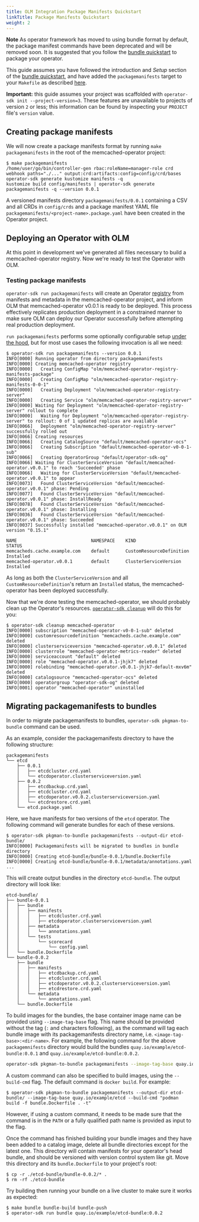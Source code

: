 ```yaml
---
title: OLM Integration Package Manifests Quickstart
linkTitle: Package Manifests Quickstart
weight: 2
---
```

<!-- TODO(2.0.0): remove this document -->

**Note**
As operator framework has moved to using bundle format by default, the package manifest commands have been deprecated and will be removed soon. It is suggested that you follow the [bundle quickstart][quickstart-bundle] to package your operator. 

This guide assumes you have followed the introduction and *Setup* section of the [bundle quickstart][quickstart-bundle],
and have added the `packagemanifests` target to your `Makefile` as described [here][doc-packagemanifests-makefile].

**Important:** this guide assumes your project was scaffolded with `operator-sdk init --project-version=3`.
These features are unavailable to projects of version `2` or less; this information can be found by inspecting
your `PROJECT` file's `version` value.

## Creating package manifests

We will now create a package manifests format by running `make packagemanifests` in the root of the memcached-operator project:

```console
$ make packagemanifests
/home/user/go/bin/controller-gen rbac:roleName=manager-role crd webhook paths="./..." output:crd:artifacts:config=config/crd/bases
operator-sdk generate kustomize manifests -q
kustomize build config/manifests | operator-sdk generate packagemanifests -q --version 0.0.1
```

A versioned manifests directory `packagemanifests/0.0.1` containing a CSV and all CRDs in `config/crds` and a
package manifest YAML file `packagemanifests/<project-name>.package.yaml` have been created in the Operator project.

## Deploying an Operator with OLM

At this point in development we've generated all files necessary to build a memcached-operator registry.
Now we're ready to test the Operator with OLM.

### Testing package manifests

`operator-sdk run packagemanifests` will create an Operator [registry][operator-registry]
from manifests and metadata in the memcached-operator project, and inform OLM that memcached-operator v0.0.1
is ready to be deployed. This process effectively replicates production deployment in a constrained manner
to make sure OLM can deploy our Operator successfully before attempting real production deployment.

`run packagemanifests` performs some optionally configurable setup [under the hood][doc-testing-deployment], but for
most use cases the following invocation is all we need:

```console
$ operator-sdk run packagemanifests --version 0.0.1
INFO[0000] Running operator from directory packagemanifests
INFO[0000] Creating memcached-operator registry         
INFO[0000]   Creating ConfigMap "olm/memcached-operator-registry-manifests-package"
INFO[0000]   Creating ConfigMap "olm/memcached-operator-registry-manifests-0-0-1"
INFO[0000]   Creating Deployment "olm/memcached-operator-registry-server"
INFO[0000]   Creating Service "olm/memcached-operator-registry-server"
INFO[0000] Waiting for Deployment "olm/memcached-operator-registry-server" rollout to complete
INFO[0000]   Waiting for Deployment "olm/memcached-operator-registry-server" to rollout: 0 of 1 updated replicas are available
INFO[0066]   Deployment "olm/memcached-operator-registry-server" successfully rolled out
INFO[0066] Creating resources                           
INFO[0066]   Creating CatalogSource "default/memcached-operator-ocs"
INFO[0066]   Creating Subscription "default/memcached-operator-v0-0-1-sub"
INFO[0066]   Creating OperatorGroup "default/operator-sdk-og"
INFO[0066] Waiting for ClusterServiceVersion "default/memcached-operator.v0.0.1" to reach 'Succeeded' phase
INFO[0066]   Waiting for ClusterServiceVersion "default/memcached-operator.v0.0.1" to appear
INFO[0073]   Found ClusterServiceVersion "default/memcached-operator.v0.0.1" phase: Pending
INFO[0077]   Found ClusterServiceVersion "default/memcached-operator.v0.0.1" phase: InstallReady
INFO[0078]   Found ClusterServiceVersion "default/memcached-operator.v0.0.1" phase: Installing
INFO[0036]   Found ClusterServiceVersion "default/memcached-operator.v0.0.1" phase: Succeeded
INFO[0037] Successfully installed "memcached-operator.v0.0.1" on OLM version "0.15.1"

NAME                            NAMESPACE    KIND                        STATUS
memcacheds.cache.example.com    default      CustomResourceDefinition    Installed
memcached-operator.v0.0.1       default      ClusterServiceVersion       Installed
```

As long as both the `ClusterServiceVersion` and all `CustomResourceDefinition`'s return an `Installed` status,
the memcached-operator has been deployed successfully.

Now that we're done testing the memcached-operator, we should probably clean up the Operator's resources.
[`operator-sdk cleanup`][cli-cleanup] will do this for you:

```console
$ operator-sdk cleanup memcached-operator
INFO[0000] subscription "memcached-operator-v0-0-1-sub" deleted
INFO[0000] customresourcedefinition "memcacheds.cache.example.com" deleted
INFO[0000] clusterserviceversion "memcached-operator.v0.0.1" deleted
INFO[0000] clusterrole "memcached-operator-metrics-reader" deleted
INFO[0000] serviceaccount "default" deleted
INFO[0000] role "memcached-operator.v0.0.1-jhjk7" deleted
INFO[0000] rolebinding "memcached-operator.v0.0.1-jhjk7-default-mxv6m" deleted
INFO[0000] catalogsource "memcached-operator-ocs" deleted
INFO[0000] operatorgroup "operator-sdk-og" deleted
INFO[0001] operator "memcached-operator" uninstalled
```

## Migrating packagemanifests to bundles

In order to migrate packagemanifests to bundles, `operator-sdk pkgman-to-bundle` command can be used.

As an example, consider the packagemanifests directory to have the following structure:

```
packagemanifests
└── etcd
    ├── 0.0.1
    │   ├── etcdcluster.crd.yaml
    │   └── etcdoperator.clusterserviceversion.yaml
    ├── 0.0.2
    │   ├── etcdbackup.crd.yaml
    │   ├── etcdcluster.crd.yaml
    │   ├── etcdoperator.v0.0.2.clusterserviceversion.yaml
    │   └── etcdrestore.crd.yaml
    └── etcd.package.yaml
```

Here, we have manifests for two versions of the `etcd` operator. The following command will generate bundles for each of these versions.

```console
$ operator-sdk pkgman-to-bundle packagemanifests --output-dir etcd-bundle/
INFO[0000] Packagemanifests will be migrated to bundles in bundle directory
INFO[0000] Creating etcd-bundle/bundle-0.0.1/bundle.Dockerfile
INFO[0000] Creating etcd-bundle/bundle-0.0.1/metadata/annotations.yaml
...
```

This will create output bundles in the directory `etcd-bundle`. The output directory will look like:

```
etcd-bundle/
├── bundle-0.0.1
│   ├── bundle
│   │   ├── manifests
│   │   │   ├── etcdcluster.crd.yaml
│   │   │   ├── etcdoperator.clusterserviceversion.yaml
│   │   ├── metadata
│   │   │   └── annotations.yaml
│   │   └── tests
│   │       └── scorecard
│   │           └── config.yaml
│   └── bundle.Dockerfile
└── bundle-0.0.2
    ├── bundle
    │   ├── manifests
    │   │   ├── etcdbackup.crd.yaml
    │   │   ├── etcdcluster.crd.yaml
    │   │   ├── etcdoperator.v0.0.2.clusterserviceversion.yaml
    │   │   ├── etcdrestore.crd.yaml
    │   └── metadata
    │       └── annotations.yaml
    └── bundle.Dockerfile
```

To build images for the bundles, the base container image name can be provided using `--image-tag-base` flag. This name should be provided without the tag (`:` and characters following), as the command will tag each bundle image with its packagemanifests directory name, i.e. `<image-tag-base>:<dir-name>`. For example, the following command for the above `packagemnifests` directory would build the bundles `quay.io/example/etcd-bundle:0.0.1` and `quay.io/example/etcd-bundle:0.0.2`.

```sh
operator-sdk pkgman-to-bundle packagemanifests --image-tag-base quay.io/example/etcd-bundle
```

A custom command can also be specified to build images, using the `--build-cmd` flag. The default command is `docker build`. For example:

```console
$ operator-sdk pkgman-to-bundle packagemanifests --output-dir etcd-bundle/ --image-tag-base quay.io/example/etcd --build-cmd "podman build -f bundle.Dockerfile . -t"
```

However, if using a custom command, it needs to be made sure that the command is in the `PATH` or a fully qualified path name is provided as input to the flag.

Once the command has finished building your bundle images and they have been added to a catalog image, delete all bundle directories except for the latest one. This directory will contain manifests for your operator's head bundle, and should be versioned with version control system like git. Move this directory and its `bundle.Dockerfile` to your project's root:

```console
$ cp -r ./etcd-bundle/bundle-0.0.2/* .
$ rm -rf ./etcd-bundle
```

Try building then running your bundle on a live cluster to make sure it works as expected:

```console
$ make bundle bundle-build bundle-push
$ operator-sdk run bundle quay.io/example/etcd-bundle:0.0.2
```

[quickstart-bundle]:/docs/olm-integration/quickstart-bundle
[operator-registry]:https://github.com/operator-framework/operator-registry
[cli-cleanup]:/docs/cli/operator-sdk_cleanup
[doc-packagemanifests-makefile]:/docs/olm-integration/generation/#package-manifests-format
[doc-testing-deployment]:/docs/olm-integration/testing-deployment
